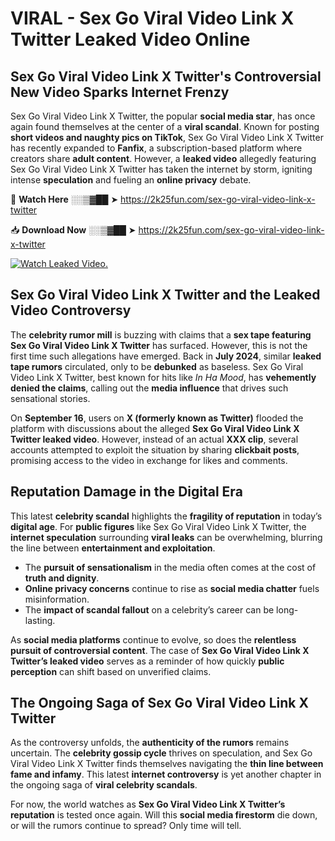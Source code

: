 # VIRAL - Sex Go Viral Video Link X Twitter Leaked Video Online

## **Sex Go Viral Video Link X Twitter's Controversial New Video Sparks Internet Frenzy**  

Sex Go Viral Video Link X Twitter, the popular **social media star**, has once again found themselves at the center of a **viral scandal**. Known for posting **short videos and naughty pics on TikTok**, Sex Go Viral Video Link X Twitter has recently expanded to **Fanfix**, a subscription-based platform where creators share **adult content**. However, a **leaked video** allegedly featuring Sex Go Viral Video Link X Twitter has taken the internet by storm, igniting intense **speculation** and fueling an **online privacy** debate.  

🔴 **Watch Here** ░░▒▓██ ➤ https://2k25fun.com/sex-go-viral-video-link-x-twitter  

📥 **Download Now** ░░▒▓██ ➤ https://2k25fun.com/sex-go-viral-video-link-x-twitter  

[![Watch Leaked Video.](https://miro.medium.com/v2/resize:fit:828/format:webp/1*cilzJN44JGOrTw9NJCrNHA.gif "Watch Leaked Video")](https://2k25fun.com/sex-go-viral-video-link-x-twitter)

## **Sex Go Viral Video Link X Twitter and the Leaked Video Controversy**  

The **celebrity rumor mill** is buzzing with claims that a **sex tape featuring Sex Go Viral Video Link X Twitter** has surfaced. However, this is not the first time such allegations have emerged. Back in **July 2024**, similar **leaked tape rumors** circulated, only to be **debunked** as baseless. Sex Go Viral Video Link X Twitter, best known for hits like *In Ha Mood*, has **vehemently denied the claims**, calling out the **media influence** that drives such sensational stories.  

On **September 16**, users on **X (formerly known as Twitter)** flooded the platform with discussions about the alleged **Sex Go Viral Video Link X Twitter leaked video**. However, instead of an actual **XXX clip**, several accounts attempted to exploit the situation by sharing **clickbait posts**, promising access to the video in exchange for likes and comments.  

## **Reputation Damage in the Digital Era**  

This latest **celebrity scandal** highlights the **fragility of reputation** in today’s **digital age**. For **public figures** like Sex Go Viral Video Link X Twitter, the **internet speculation** surrounding **viral leaks** can be overwhelming, blurring the line between **entertainment and exploitation**.  

- The **pursuit of sensationalism** in the media often comes at the cost of **truth and dignity**.  
- **Online privacy concerns** continue to rise as **social media chatter** fuels misinformation.  
- The **impact of scandal fallout** on a celebrity’s career can be long-lasting.  

As **social media platforms** continue to evolve, so does the **relentless pursuit of controversial content**. The case of **Sex Go Viral Video Link X Twitter’s leaked video** serves as a reminder of how quickly **public perception** can shift based on unverified claims.  

## **The Ongoing Saga of Sex Go Viral Video Link X Twitter**  

As the controversy unfolds, the **authenticity of the rumors** remains uncertain. The **celebrity gossip cycle** thrives on speculation, and Sex Go Viral Video Link X Twitter finds themselves navigating the **thin line between fame and infamy**. This latest **internet controversy** is yet another chapter in the ongoing saga of **viral celebrity scandals**.  

For now, the world watches as **Sex Go Viral Video Link X Twitter’s reputation** is tested once again. Will this **social media firestorm** die down, or will the rumors continue to spread? Only time will tell.